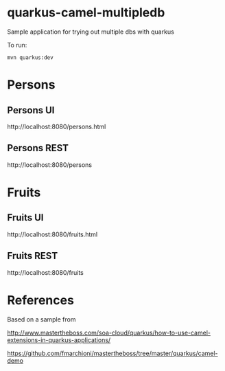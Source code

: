 # quarkus-camel-multipledb

Sample application for trying out multiple dbs with quarkus

To run:

```
mvn quarkus:dev
```

# Persons

## Persons UI

http://localhost:8080/persons.html

## Persons REST

http://localhost:8080/persons

# Fruits

## Fruits UI

http://localhost:8080/fruits.html

## Fruits REST

http://localhost:8080/fruits

# References

Based on a sample from

http://www.mastertheboss.com/soa-cloud/quarkus/how-to-use-camel-extensions-in-quarkus-applications/

https://github.com/fmarchioni/mastertheboss/tree/master/quarkus/camel-demo